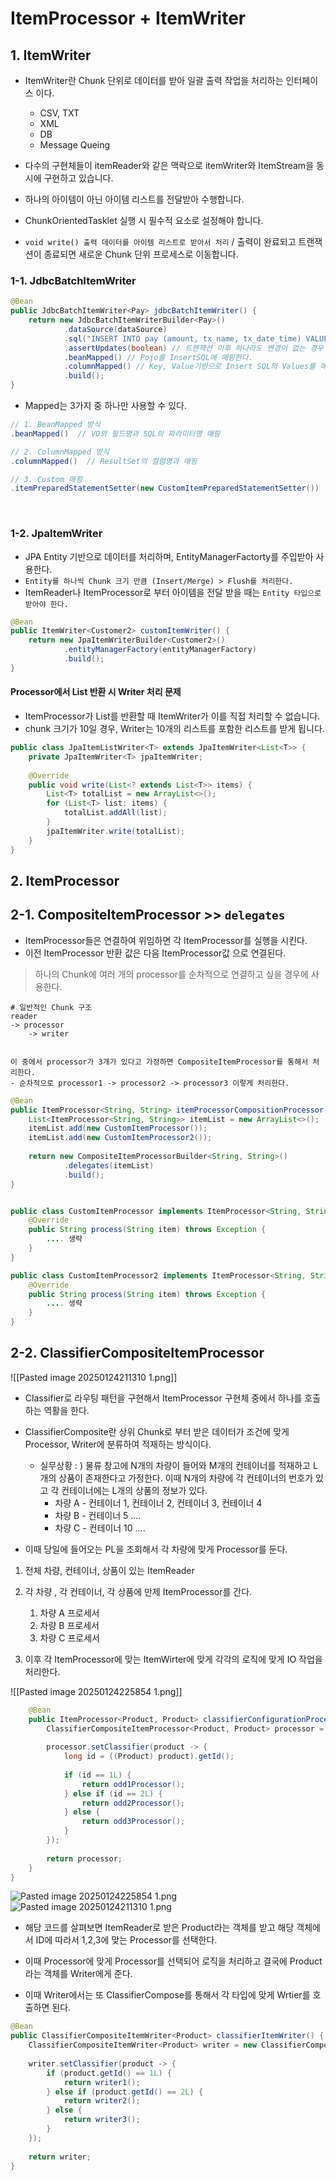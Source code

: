 # ItemProcessor + ItemWriter



## 1. ItemWriter

- ItemWriter란 Chunk 단위로 데이터를 받아 일괄 출력 작업을 처리하는 인터페이스 이다.
  - CSV, TXT
  - XML
  - DB
  - Message Queing

- 다수의 구현체들이 itemReader와 같은 맥락으로 itemWriter와 ItemStream을 동시에 구현하고 있습니다.

- 하나의 아이템이 아닌 아이템 리스트를 전달받아 수행합니다.

- ChunkOrientedTasklet 실행 시 필수적 요소로 설정해야 합니다.

- `void write() 출력 데이터를 아이템 리스트로 받아서 처리` / 출력이 완료되고 트랜잭션이 종료되면 새로운 Chunk 단위 프로세스로 이동합니다.


### 1-1. JdbcBatchItemWriter

```java
@Bean
public JdbcBatchItemWriter<Pay> jdbcBatchItemWriter() {
    return new JdbcBatchItemWriterBuilder<Pay>()
            .dataSource(dataSource)
            .sql("INSERT INTO pay (amount, tx_name, tx_date_time) VALUES (:amount, :txName, :txDateTime)")
            .assertUpdates(boolean) // 트랜잭션 이후 하나라도 변경이 없는 경우 예외 발생여부 설정 > 기본 True
            .beanMapped() // Pojo를 InsertSQL에 매핑한다.
            .columnMapped() // Key, Value기반으로 Insert SQL의 Values를 매핑
            .build();
}
```

- Mapped는 3가지 중 하나만 사용할 수 있다.
```java
// 1. BeanMapped 방식
.beanMapped()  // VO의 필드명과 SQL의 파라미터명 매핑

// 2. ColumnMapped 방식
.columnMapped()  // ResultSet의 컬럼명과 매핑

// 3. Custom 매핑
.itemPreparedStatementSetter(new CustomItemPreparedStatementSetter())
```

<br/>

### 1-2. JpaItemWriter

- JPA Entity 기반으로 데이터를 처리하며, EntityManagerFactorty를 주입받아 사용한다.
- `Entity를 하나씩 Chunk 크기 만큼 (Insert/Merge) > Flush를 처리한다.`
- ItemReader나 ItemProcessor로 부터 아이템을 전달 받을 때는 `Entity 타입으로 받아야 한다.`

```java
@Bean
public ItemWriter<Customer2> customItemWriter() {
    return new JpaItemWriterBuilder<Customer2>()
            .entityManagerFactory(entityManagerFactory)
            .build();
}
```

#### Processor에서 List 반환 시 Writer 처리 문제

- ItemProcessor가 List를 반환할 때 ItemWriter가 이를 직접 처리할 수 없습니다.
- chunk 크기가 10일 경우, Writer는 10개의 리스트를 포함한 리스트를 받게 됩니다.
```java
public class JpaItemListWriter<T> extends JpaItemWriter<List<T>> {
    private JpaItemWriter<T> jpaItemWriter;
    
    @Override
    public void write(List<? extends List<T>> items) {
        List<T> totalList = new ArrayList<>();
        for (List<T> list: items) {
            totalList.addAll(list);
        }
        jpaItemWriter.write(totalList);
    }
}
```

## 2. ItemProcessor

## 2-1. CompositeItemProcessor    >> `delegates`
- ItemProcessor들은 연결하여 위임하면 각 ItemProcessor를 실행을 시킨다.
- 이전 ItemProcessor 반환 값은 다음 ItemProcessor값 으로 연결된다.

> 하나의 Chunk에 여러 개의 processor를 순차적으로 연결하고 싶을 경우에 사용한다.


```
# 일반적인 Chunk 구조
reader
-> processor
	-> writer


이 중에서 processor가 3개가 있다고 가정하면 CompositeItemProcessor를 통해서 처리한다.
- 순차적으로 processor1 -> processor2 -> processor3 이렇게 처리한다.

```


```java
@Bean  
public ItemProcessor<String, String> itemProcessorCompositionProcessor() {  
    List<ItemProcessor<String, String>> itemList = new ArrayList<>();  
    itemList.add(new CustomItemProcessor());  
    itemList.add(new CustomItemProcessor2());  
  
    return new CompositeItemProcessorBuilder<String, String>()  
            .delegates(itemList)  
            .build();  
}


public class CustomItemProcessor implements ItemProcessor<String, String> {    
    @Override  
    public String process(String item) throws Exception {  
		.... 생략
    }  
}

public class CustomItemProcessor2 implements ItemProcessor<String, String> {    
    @Override  
    public String process(String item) throws Exception {  
		.... 생략
    }  
}


```





## 2-2.  ClassifierCompositeItemProcessor
![[Pasted image 20250124211310 1.png]]
- Classifier로 라우팅 패턴을 구현해서 ItemProcessor 구현체 중에서 하나를 호출하는 역활을 한다.



- ClassifierComposite란 상위 Chunk로 부터 받은 데이터가 조건에 맞게 Processor, Writer에 분류하여 적재하는 방식이다.

	- 실무상황 : ) 물류 창고에 N개의 차량이 들어와 M개의 컨테이너를 적재하고 L개의 상품이 존재한다고 가정한다.
		이때 N개의 차량에 각 컨테이너의 번호가 있고 각 컨테이너에는 L개의 상품의 정보가 있다.
		- 차량 A - 컨테이너 1, 컨테이너 2, 컨테이너 3, 컨테이너 4 
		- 차량 B - 컨테이너 5 ....
		- 차량 C - 컨테이너 10 ....

- 이때 당일에 들어오는 PL을 조회해서 각 차량에 맞게 Processor를 둔다.

1. 전체 차량, 컨테이너, 상품이 있는 ItemReader
2. 각 차량 , 각 컨테이너, 각 상품에 만제 ItemProcessor를 간다.
	1. 차량 A 프로세서
	2. 차량 B 프로세서
	3. 차량 C 프로세서

3. 이후 각 ItemProcessor에 맞는 ItemWirter에 맞게 각각의 로직에 맞게 IO 작업을 처리한다.


![[Pasted image 20250124225854 1.png]]



```java
    @Bean  
    public ItemProcessor<Product, Product> classifierConfigurationProcessor() {  
        ClassifierCompositeItemProcessor<Product, Product> processor = new ClassifierCompositeItemProcessor<>();  
  
        processor.setClassifier(product -> {  
            long id = ((Product) product).getId();  
  
            if (id == 1L) {  
                return odd1Processor();  
            } else if (id == 2L) {  
                return odd2Processor();  
            } else {  
                return odd3Processor();  
            }  
        });  
  
        return processor;  
    }  
}
```
![Pasted image 20250124225854 1.png](img%2FPasted%20image%2020250124225854%201.png)
![Pasted image 20250124211310 1.png](img%2FPasted%20image%2020250124211310%201.png)

- 해당 코드를 살펴보면 ItemReader로 받은 Product라는 객체를 받고 해당 객체에서 ID에 따라서 1,2,3에 맞는 Processor를 선택한다.

- 이때 Processor에 맞게 Processor를 선택되어 로직을 처리하고 결국에 Product라는 객체를 Writer에게 준다.
- 이때 Writer에서는 또 ClassifierCompose를 통해서 각 타입에 맞게 Wrtier를 호출하면 된다.

```java
@Bean  
public ClassifierCompositeItemWriter<Product> classifierItemWriter() {  
    ClassifierCompositeItemWriter<Product> writer = new ClassifierCompositeItemWriter<>();  
  
    writer.setClassifier(product -> {  
        if (product.getId() == 1L) {  
            return writer1();  
        } else if (product.getId() == 2L) {  
            return writer2();  
        } else {  
            return writer3();  
        }  
    });  
  
    return writer;  
}
```